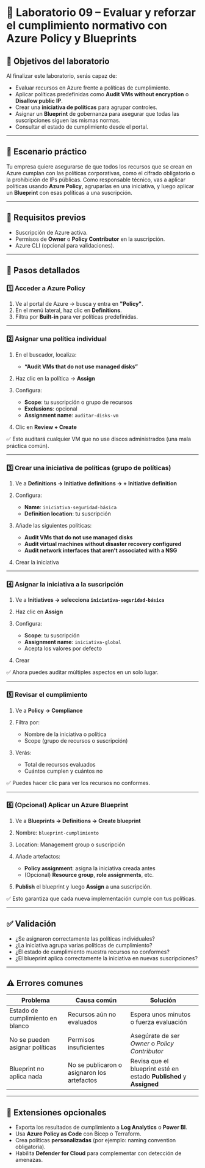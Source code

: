 # 🧪 Laboratorio 09 – Evaluar y reforzar el cumplimiento normativo con Azure Policy y Blueprints

## 🎯 Objetivos del laboratorio

Al finalizar este laboratorio, serás capaz de:

* Evaluar recursos en Azure frente a políticas de cumplimiento.
* Aplicar políticas predefinidas como **Audit VMs without encryption** o **Disallow public IP**.
* Crear una **iniciativa de políticas** para agrupar controles.
* Asignar un **Blueprint** de gobernanza para asegurar que todas las suscripciones siguen las mismas normas.
* Consultar el estado de cumplimiento desde el portal.

---

## 🧵 Escenario práctico

Tu empresa quiere asegurarse de que todos los recursos que se crean en Azure cumplan con las políticas corporativas, como el cifrado obligatorio o la prohibición de IPs públicas. Como responsable técnico, vas a aplicar políticas usando **Azure Policy**, agruparlas en una iniciativa, y luego aplicar un **Blueprint** con esas políticas a una suscripción.

---

## 🧰 Requisitos previos

* Suscripción de Azure activa.
* Permisos de **Owner** o **Policy Contributor** en la suscripción.
* Azure CLI (opcional para validaciones).

---

## 🧭 Pasos detallados

### 1️⃣ Acceder a Azure Policy

1. Ve al portal de Azure → busca y entra en **"Policy"**.
2. En el menú lateral, haz clic en **Definitions**.
3. Filtra por **Built-in** para ver políticas predefinidas.

---

### 2️⃣ Asignar una política individual

1. En el buscador, localiza:

   * **“Audit VMs that do not use managed disks”**
2. Haz clic en la política → **Assign**
3. Configura:

   * **Scope**: tu suscripción o grupo de recursos
   * **Exclusions**: opcional
   * **Assignment name**: `auditar-disks-vm`
4. Clic en **Review + Create**

✅ Esto auditará cualquier VM que no use discos administrados (una mala práctica común).

---

### 3️⃣ Crear una iniciativa de políticas (grupo de políticas)

1. Ve a **Definitions → Initiative definitions → + Initiative definition**

2. Configura:

   * **Name**: `iniciativa-seguridad-básica`
   * **Definition location**: tu suscripción

3. Añade las siguientes políticas:

   * **Audit VMs that do not use managed disks**
   * **Audit virtual machines without disaster recovery configured**
   * **Audit network interfaces that aren't associated with a NSG**

4. Crear la iniciativa

---

### 4️⃣ Asignar la iniciativa a la suscripción

1. Ve a **Initiatives → selecciona `iniciativa-seguridad-básica`**
2. Haz clic en **Assign**
3. Configura:

   * **Scope**: tu suscripción
   * **Assignment name**: `iniciativa-global`
   * Acepta los valores por defecto
4. Crear

✅ Ahora puedes auditar múltiples aspectos en un solo lugar.

---

### 5️⃣ Revisar el cumplimiento

1. Ve a **Policy → Compliance**
2. Filtra por:

   * Nombre de la iniciativa o política
   * Scope (grupo de recursos o suscripción)
3. Verás:

   * Total de recursos evaluados
   * Cuántos cumplen y cuántos no

✅ Puedes hacer clic para ver los recursos no conformes.

---

### 6️⃣ (Opcional) Aplicar un Azure Blueprint

1. Ve a **Blueprints → Definitions → Create blueprint**

2. Nombre: `blueprint-cumplimiento`

3. Location: Management group o suscripción

4. Añade artefactos:

   * **Policy assignment**: asigna la iniciativa creada antes
   * (Opcional) **Resource group**, **role assignments**, etc.

5. **Publish** el blueprint y luego **Assign** a una suscripción.

✅ Esto garantiza que cada nueva implementación cumple con tus políticas.

---

## ✅ Validación

* ¿Se asignaron correctamente las políticas individuales?
* ¿La iniciativa agrupa varias políticas de cumplimiento?
* ¿El estado de cumplimiento muestra recursos no conformes?
* ¿El blueprint aplica correctamente la iniciativa en nuevas suscripciones?

---

## ⚠️ Errores comunes

| Problema                         | Causa común                                 | Solución                                                            |
| -------------------------------- | ------------------------------------------- | ------------------------------------------------------------------- |
| Estado de cumplimiento en blanco | Recursos aún no evaluados                   | Espera unos minutos o fuerza evaluación                             |
| No se pueden asignar políticas   | Permisos insuficientes                      | Asegúrate de ser *Owner* o *Policy Contributor*                     |
| Blueprint no aplica nada         | No se publicaron o asignaron los artefactos | Revisa que el blueprint esté en estado **Published** y **Assigned** |

---

## 🧩 Extensiones opcionales

* Exporta los resultados de cumplimiento a **Log Analytics** o **Power BI**.
* Usa **Azure Policy as Code** con Bicep o Terraform.
* Crea políticas **personalizadas** (por ejemplo: naming convention obligatoria).
* Habilita **Defender for Cloud** para complementar con detección de amenazas.